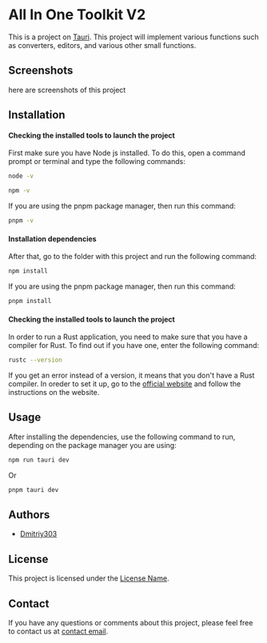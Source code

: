 # All In One Toolkit V2

This is a project on [Tauri](https://tauri.app/). This project will implement various functions such as converters, editors, and various other small functions.

## Screenshots

here are screenshots of this project

## Installation

#### Checking the installed tools to launch the project

First make sure you have Node js installed.
To do this, open a command prompt or terminal and type the following commands:

```bash
node -v
```

```bash
npm -v
```

If you are using the pnpm package manager, then run this command:

```bash
pnpm -v
```

#### Installation dependencies

After that, go to the folder with this project and run the following command:

```bash
npm install
```

If you are using the pnpm package manager, then run this command:

```bash
pnpm install
```

#### Checking the installed tools to launch the project

In order to run a Rust application, you need to make sure that you have a compiler for Rust.
To find out if you have one, enter the following command:

```bash
rustc --version
```

If you get an error instead of a version, it means that you don't have a Rust compiler. In oreder to set it up, go to the [official website](https://www.rust-lang.org/tools/install) and follow the instructions on the website.

## Usage

After installing the dependencies, use the following command to run, depending on the package manager you are using:

```bash
npm run tauri dev
```
Or
```bash
pnpm tauri dev
```

## Authors

- [Dmitriy303](https://github.com/rusnakdima)

## License

This project is licensed under the [License Name](LICENSE.MD).

## Contact

If you have any questions or comments about this project, please feel free to contact us at [contact email](rusnakdima03@gmail.com).